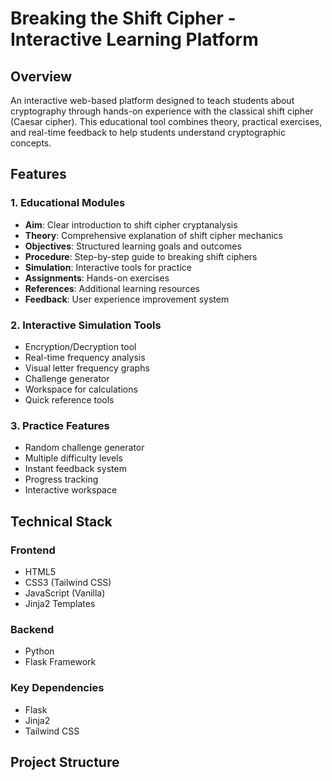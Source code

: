 # Breaking the Shift Cipher - Interactive Learning Platform

## Overview
An interactive web-based platform designed to teach students about cryptography through hands-on experience with the classical shift cipher (Caesar cipher). This educational tool combines theory, practical exercises, and real-time feedback to help students understand cryptographic concepts.

## Features

### 1. Educational Modules
- **Aim**: Clear introduction to shift cipher cryptanalysis
- **Theory**: Comprehensive explanation of shift cipher mechanics
- **Objectives**: Structured learning goals and outcomes
- **Procedure**: Step-by-step guide to breaking shift ciphers
- **Simulation**: Interactive tools for practice
- **Assignments**: Hands-on exercises
- **References**: Additional learning resources
- **Feedback**: User experience improvement system

### 2. Interactive Simulation Tools
- Encryption/Decryption tool
- Real-time frequency analysis
- Visual letter frequency graphs
- Challenge generator
- Workspace for calculations
- Quick reference tools

### 3. Practice Features
- Random challenge generator
- Multiple difficulty levels
- Instant feedback system
- Progress tracking
- Interactive workspace

## Technical Stack

### Frontend
- HTML5
- CSS3 (Tailwind CSS)
- JavaScript (Vanilla)
- Jinja2 Templates

### Backend
- Python
- Flask Framework

### Key Dependencies
- Flask
- Jinja2
- Tailwind CSS

## Project Structure 